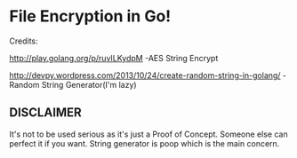 <h1>File Encryption in Go!</h1>
Credits:

http://play.golang.org/p/ruvILKydpM -AES String Encrypt

http://devpy.wordpress.com/2013/10/24/create-random-string-in-golang/ -Random String Generator(I'm lazy)

<h2>DISCLAIMER</h2>
It's not to be used serious as it's just a Proof of Concept.  Someone else can perfect it if you want.  String generator is poop which is the main concern.
